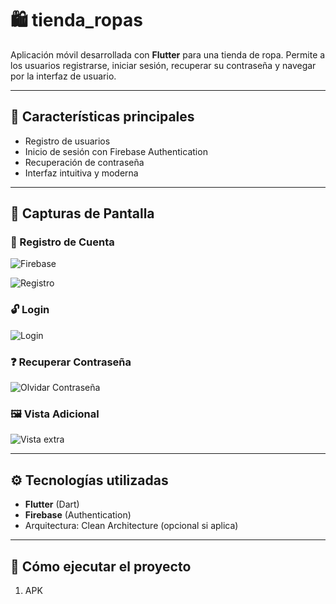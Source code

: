 # 🛍️ tienda_ropas

Aplicación móvil desarrollada con **Flutter** para una tienda de ropa. Permite a los usuarios registrarse, iniciar sesión, recuperar su contraseña y navegar por la interfaz de usuario.

---

## 🚀 Características principales

- Registro de usuarios
- Inicio de sesión con Firebase Authentication
- Recuperación de contraseña
- Interfaz intuitiva y moderna

---

## 📸 Capturas de Pantalla

### 🔐 Registro de Cuenta
![Firebase](![image](https://github.com/user-attachments/assets/23babede-b2ed-4f09-901b-fca105ff01a1))

![Registro](https://github.com/user-attachments/assets/ad3948d7-264a-44c8-9e85-12387b527bee)

### 🔓 Login
![Login](https://github.com/user-attachments/assets/17173e34-803c-45dd-8887-b29ce757b262)

### ❓ Recuperar Contraseña
![Olvidar Contraseña](https://github.com/user-attachments/assets/cb45382c-0838-47e6-a4a0-dfdc4202445d)

### 🖼️ Vista Adicional
![Vista extra](https://github.com/user-attachments/assets/19515038-133c-4eb1-8cc6-f12aaf499ae1)

---

## ⚙️ Tecnologías utilizadas

- **Flutter** (Dart)
- **Firebase** (Authentication)
- Arquitectura: Clean Architecture (opcional si aplica)

---

## 🧪 Cómo ejecutar el proyecto

1. APK
   
